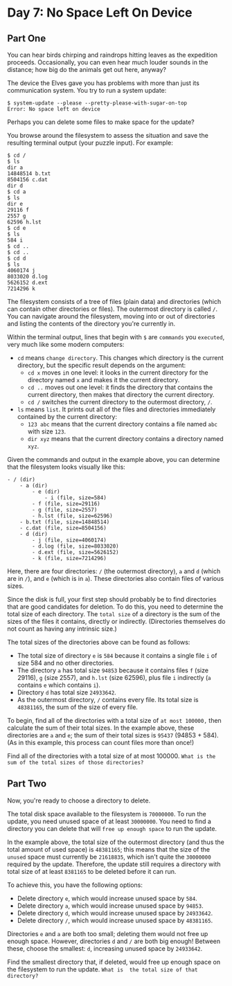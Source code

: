 # Day 7: No Space Left On Device 

## Part One

You can hear birds chirping and raindrops hitting leaves as the expedition proceeds. Occasionally, you can even hear 
much louder sounds in the distance; how big do the animals get out here, anyway?

The device the Elves gave you has problems with more than just its communication system. You try to run a system update:
```
$ system-update --please --pretty-please-with-sugar-on-top
Error: No space left on device
```

Perhaps you can delete some files to make space for the update?

You browse around the filesystem to assess the situation and save the resulting terminal output (your puzzle input). For example:
```
$ cd /
$ ls
dir a
14848514 b.txt
8504156 c.dat
dir d
$ cd a
$ ls
dir e
29116 f
2557 g
62596 h.lst
$ cd e
$ ls
584 i
$ cd ..
$ cd ..
$ cd d
$ ls
4060174 j
8033020 d.log
5626152 d.ext
7214296 k
```

The filesystem consists of a tree of files (plain data) and directories (which can contain other directories or files). 
The outermost directory is called `/`. You can navigate around the filesystem, moving into or out of directories and 
listing the contents of the directory you're currently in.

Within the terminal output, lines that begin with `$` are `commands` you `executed`, very much like some modern computers:

- `cd` means `change directory`. This changes which directory is the current directory, but the specific result depends on the argument:
  - `cd x` moves `i`n one level: it looks in the current directory for the directory named `x` and makes it the current directory.
  - `cd ..` moves out one level: it finds the directory that contains the current directory, then makes that directory the current directory.
  - `cd /` switches the current directory to the outermost directory, `/`.
- `ls` means `list`. It prints out all of the files and directories immediately contained by the current directory:
  - `123 abc` means that the current directory contains a file named `abc` with size `123`.
  - `dir xyz` means that the current directory contains a directory named `xyz`.

Given the commands and output in the example above, you can determine that the filesystem looks visually like this:
```
- / (dir)
    - a (dir)
        - e (dir)
            - i (file, size=584)
        - f (file, size=29116)
        - g (file, size=2557)
        - h.lst (file, size=62596)
    - b.txt (file, size=14848514)
    - c.dat (file, size=8504156)
    - d (dir)
        - j (file, size=4060174)
        - d.log (file, size=8033020)
        - d.ext (file, size=5626152)
        - k (file, size=7214296)
```

Here, there are four directories: `/` (the outermost directory), `a` and `d` (which are in `/`), and `e` (which is in 
`a`). These directories also contain files of various sizes.

Since the disk is full, your first step should probably be to find directories that are good candidates for deletion. 
To do this, you need to determine the total size of each directory. The `total size` of a directory is the sum of the 
sizes of the files it contains, directly or indirectly. (Directories themselves do not count as having any intrinsic size.)

The total sizes of the directories above can be found as follows:

- The total size of directory `e` is `584` because it contains a single file `i` of size 584 and no other directories.
- The directory `a` has total size `94853` because it contains files `f` (size 29116), `g` (size 2557), and `h.lst` (size 62596), plus file `i` indirectly (`a` contains `e` which contains `i`).
- Directory `d` has total size `24933642`.
- As the outermost directory, `/` contains every file. Its total size is `48381165`, the sum of the size of every file.

To begin, find all of the directories with a total size of `at most 100000,` then calculate the sum of their total sizes. 
In the example above, these directories are `a` and `e`; the sum of their total sizes is `95437` (94853 + 584). (As in 
this example, this process can count files more than once!)

Find all of the directories with a total size of at most 100000. `What is the sum of the total sizes of those directories?`

## Part Two 

Now, you're ready to choose a directory to delete.

The total disk space available to the filesystem is `70000000`. To run the update, you need unused space of at least
`30000000`. You need to find a directory you can delete that will `free up enough space` to run the update.

In the example above, the total size of the outermost directory (and thus the total amount of used space) is `48381165`;
this means that the size of the `unused` space must currently be `21618835`, which isn't quite the `30000000` required 
by the update. Therefore, the update still requires a directory with total size of at least `8381165` to be deleted 
before it can run.

To achieve this, you have the following options:
- Delete directory `e`, which would increase unused space by `584`.
- Delete directory `a`, which would increase unused space by `94853`.
- Delete directory `d`, which would increase unused space by `24933642`.
- Delete directory `/`, which would increase unused space by `48381165`.

Directories `e` and `a` are both too small; deleting them would not free up enough space. However, directories `d` and 
`/` are both big enough! Between these, choose the smallest: `d`, increasing unused space by `24933642`.

Find the smallest directory that, if deleted, would free up enough space on the filesystem to run the update. `What is 
the total size of that directory?`
